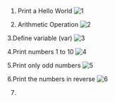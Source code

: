 1. Print a Hello World
 ![1](https://github.com/user-attachments/assets/d7ecc58e-e91d-44d9-a91a-d3cc4bb073a4)

2. Arithmetic Operation
 ![2](https://github.com/user-attachments/assets/11676762-ed6b-4fa1-aa0c-cf3b141a14be)

3.Define variable (var)
![3](https://github.com/user-attachments/assets/3adfcf95-c00b-4454-ae5b-58d390af469e)

4.Print numbers 1 to 10
![4](https://github.com/user-attachments/assets/40c5ed92-24a0-4c00-a9c6-c3adf4db8bc6)

5.Print only odd numbers
![5](https://github.com/user-attachments/assets/24514aef-34d8-485b-9d57-a841f6aefde8)

6.Print the numbers in reverse
![6](https://github.com/user-attachments/assets/bcf5bb0a-b543-4b7a-8331-3ee9fcde503a)

7.





